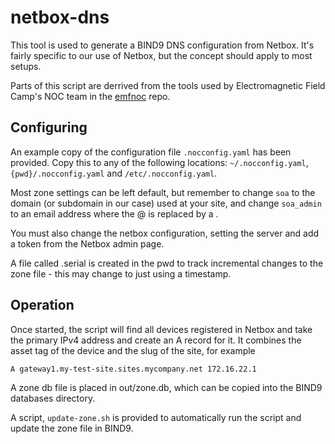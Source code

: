 # netbox-dns

This tool is used to generate a BIND9 DNS configuration from Netbox. It's fairly specific
to our use of Netbox, but the concept should apply to most setups.

Parts of this script are derrived from the tools used by Electromagnetic Field Camp's NOC team in the [emfnoc](https://github.com/emfcamp/emfnoc) repo.

## Configuring

An example copy of the configuration file `.nocconfig.yaml` has been provided. Copy this to any of the following locations: `~/.nocconfig.yaml`, `{pwd}/.nocconfig.yaml` and `/etc/.nocconfig.yaml`.

Most zone settings can be left default, but remember to change `soa` to the domain (or subdomain in our case) used at your site, and change `soa_admin` to an email address where the @ is replaced by a .

You must also change the netbox configuration, setting the server and add a token from the Netbox admin page.

A file called .serial is created in the pwd to track incremental changes to the zone file - this may change to just using a timestamp.

## Operation

Once started, the script will find all devices registered in Netbox and take the primary IPv4 address and create an A record for it. It combines the asset tag of the device and the slug of the site, for example

`A gateway1.my-test-site.sites.mycompany.net 172.16.22.1`

A zone db file is placed in out/zone.db, which can be copied into the BIND9 databases directory.

A script, `update-zone.sh` is provided to automatically run the script and update the zone file in BIND9.